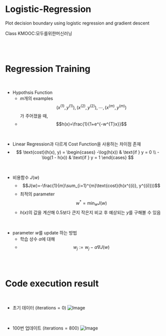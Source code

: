 # Logistic-Regression
Plot decision boundary using logistic regression and gradient descent


Class KMOOC:모두를위한머신러닝

<br/><br/>

# Regression Training

<br/>

- Hypothsis Function
  - $m$개의 examples $${(x^{(1)}, y^{(1)}), (x^{(2)}, y^{(2)}), \cdots, (x^{(m)}, y^{(m)})}$$ 가 주어졌을 때,
  - $$h(x)=\frac{1}{1+e^{-w^{T}x}}$$

<br/>

- Linear Regression과 다르게 Cost Function을 사용하는 차이점 존재
- $$
\text{cost}(h(x), y) =
\begin{cases}
-\log(h(x)) & \text{if } y = 0 \\
-\log(1 - h(x)) & \text{if } y = 1
\end{cases}
$$


<br/>

- 비용함수 $J(w)$
  - $$J(w)=-\frac{1}{m}\sum_{i=1}^{m}\text{cost}(h(x^{(i)}, y^{(i)}))$$
  - 최적의 parameter $$w^{*}=\min_{w}J(w)$$
  - $h(x)$의 값을 계산해 $0.5$보다 큰지 작은지 비교 후 예상되는 $y$를 구해볼 수 있음

<br/>

- parameter $w$를 update 하는 방법
  - 학습 상수 $\alpha$에 대해
  - $$w_{j}:=w_{j}-\alpha \nabla J(w)$$

<br/><br/>

# Code execution result

<br/>

- 초기 데이터 ($\text{iterations} = 0$)
![Image](https://github.com/user-attachments/assets/b3249417-0e20-491f-812a-0df5be201a1e)

<br/>

- 100번 업데이트 ($\text{iterations} = 800$)
![Image](https://github.com/user-attachments/assets/892cd20c-3f27-435f-95bb-9e76391cb764)
